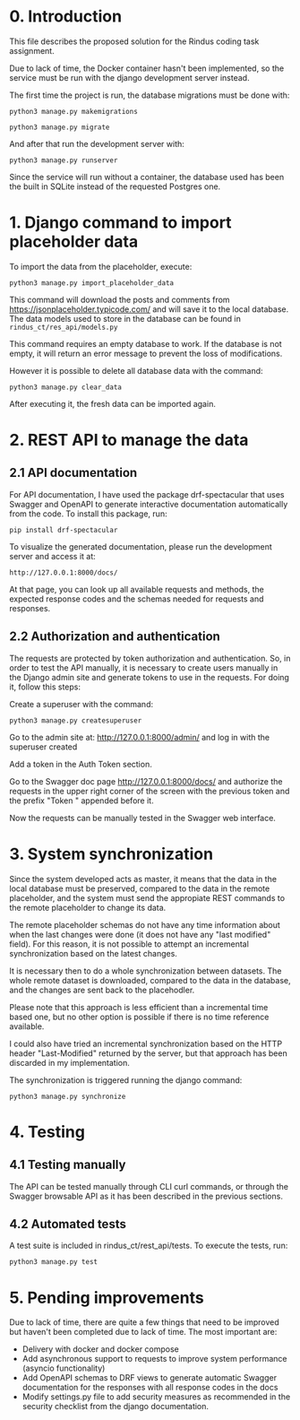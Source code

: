 # 0. Introduction

This file describes the proposed solution for the Rindus coding task assignment.

Due to lack of time, the Docker container hasn't been implemented, so the service must be run with the django development server instead.

The first time the project is run, the database migrations must be done with:

`python3 manage.py makemigrations`

`python3 manage.py migrate`

And after that run the development server with:

`python3 manage.py runserver`

Since the service will run without a container, the database used has been the built in SQLite instead of the requested Postgres one.

# 1. Django command to import placeholder data

To import the data from the placeholder, execute:

`python3 manage.py import_placeholder_data`

This command will download the posts and comments from https://jsonplaceholder.typicode.com/ and will save it to the local database. The data models used to store in the database can be found in `rindus_ct/res_api/models.py`

This command requires an empty database to work. If the database is not empty, it will return an error message to prevent the loss of modifications.

However it is possible to delete all database data with the command:

`python3 manage.py clear_data`

After executing it, the fresh data can be imported again.


# 2. REST API to manage the data

## 2.1 API documentation

For API documentation, I have used the package drf-spectacular that uses Swagger and OpenAPI to generate interactive documentation automatically from the code. To install this package, run:

`pip install drf-spectacular`

To visualize the generated documentation, please run the development server and access it at:

`http://127.0.0.1:8000/docs/`

At that page, you can look up all available requests and methods, the expected response codes and the schemas needed for requests and responses.

## 2.2 Authorization and authentication

The requests are protected by token authorization and authentication. So, in order to test the API manually, it is necessary to create users manually in the Django admin site and generate tokens to use in the requests. For doing it, follow this steps:

Create a superuser with the command:

`python3 manage.py createsuperuser`

Go to the admin site at: http://127.0.0.1:8000/admin/ and log in with the superuser created

Add a token in the Auth Token section.

Go to the Swagger doc page http://127.0.0.1:8000/docs/ and authorize the requests in the upper right corner of the screen with the previous token and the prefix "Token " appended before it.

Now the requests can be manually tested in the Swagger web interface.

# 3. System synchronization

Since the system developed acts as master, it means that the data in the local database must be preserved, compared to the data in the remote placeholder, and the system must send the appropiate REST commands to the remote placeholder to change its data.

The remote placeholder schemas do not have any time information about when the last changes were done (it does not have any "last modified" field). For this reason, it is not possible to attempt an incremental synchronization based on the latest changes.

It is necessary then to do a whole synchronization between datasets. The whole remote dataset is downloaded, compared to the data in the database, and the changes are sent back to the placehodler.

Please note that this approach is less efficient than a incremental time based one, but no other option is possible if there is no time reference available.

I could also have tried an incremental synchronization based on the HTTP header "Last-Modified" returned by the server, but that approach has been discarded in my implementation.

The synchronization is triggered running the django command:

`python3 manage.py synchronize`


# 4. Testing

## 4.1 Testing manually

The API can be tested manually through CLI curl commands, or through the Swagger browsable API as it has been described in the previous sections.

## 4.2 Automated tests

A test suite is included in rindus_ct/rest_api/tests. To execute the tests, run:

`python3 manage.py test`


# 5. Pending improvements

Due to lack of time, there are quite a few things that need to be improved but haven't been completed due to lack of time. The most important are:

- Delivery with docker and docker compose
- Add asynchronous support to requests to improve system performance (asyncio functionality)
- Add OpenAPI schemas to DRF views to generate automatic Swagger documentation for the responses with all response codes in the docs
- Modify settings.py file to add security measures as recommended in the security checklist from the django documentation.


